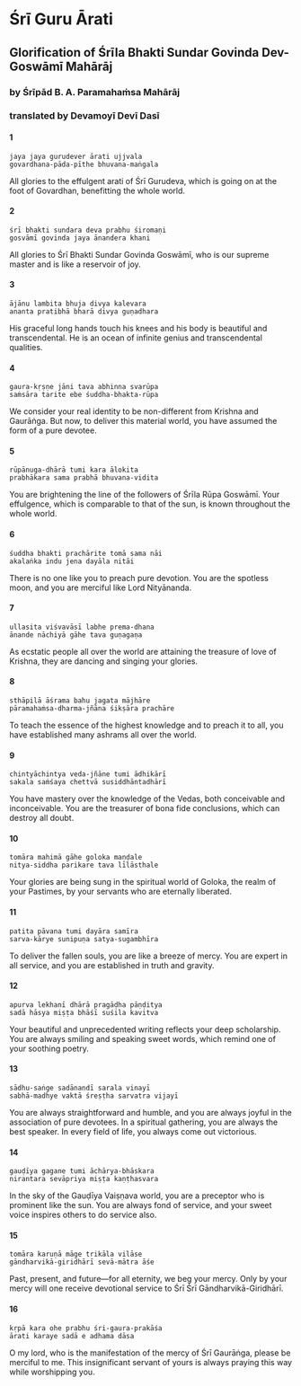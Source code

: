 # Śrī Guru Ārati

## Glorification of Śrīla Bhakti Sundar Govinda Dev-Goswāmī Mahārāj

### by Śrīpād B. A. Paramahaṁsa Mahārāj

### translated by Devamoyī Devī Dasī

#### 1

    jaya jaya gurudever ārati ujjvala
    govardhana-pāda-pīthe bhuvana-maṅgala

All glories to the effulgent arati of Śrī Gurudeva, which is going on at the foot of Govardhan, benefitting the whole world.

#### 2

    śrī bhakti sundara deva prabhu śiromaṇi
    gosvāmī govinda jaya ānandera khani

All glories to Śrī Bhakti Sundar Govinda Goswāmī, who is our supreme master and is like a reservoir of joy.

#### 3

    ājānu lambita bhuja divya kalevara
    ananta pratibhā bharā divya guṇadhara

His graceful long hands touch his knees and his body is beautiful and transcendental. He is an ocean of infinite genius and transcendental qualities.

#### 4

    gaura-kṛṣṇe jāni tava abhinna svarūpa
    saṁsāra tarite ebe śuddha-bhakta-rūpa

We consider your real identity to be non-different from Krishna and Gaurāṅga. But now, to deliver this material world, you have assumed the form of a pure devotee.

#### 5

    rūpānuga-dhārā tumi kara ālokita
    prabhākara sama prabhā bhuvana-vidita

You are brightening the line of the followers of Śrīla Rūpa Goswāmī. Your effulgence, which is comparable to that of the sun, is known throughout the whole world.

#### 6

    śuddha bhakti prachārite tomā sama nāi
    akalaṅka indu jena dayāla nitāi

There is no one like you to preach pure devotion. You are the spotless moon, and you are merciful like Lord Nityānanda.

#### 7

    ullasita viśvavāsī labhe prema-dhana
    ānande nāchiyā gāhe tava guṇagaṇa

As ecstatic people all over the world are attaining the treasure of love of Krishna, they are dancing and singing your glories.

#### 8

    sthāpilā āśrama bahu jagata mājhāre
    pāramahaṁsa-dharma-jñāna śikṣāra prachāre

To teach the essence of the highest knowledge and to preach it to all, you have established many ashrams all over the world.

#### 9

    chintyāchintya veda-jñāne tumi ādhikārī
    sakala saṁśaya chettvā susiddhāntadhārī

You have mastery over the knowledge of the Vedas, both conceivable and inconceivable. You are the treasurer of bona fide conclusions, which can destroy all doubt.

#### 10

    tomāra mahimā gāhe goloka maṇḍale
    nitya-siddha parikare tava līlāsthale

Your glories are being sung in the spiritual world of Goloka, the realm of your Pastimes, by your servants who are eternally liberated.

#### 11

    patita pāvana tumi dayāra samīra
    sarva-kārye sunipuṇa satya-sugambhīra

To deliver the fallen souls, you are like a breeze of mercy. You are expert in all service, and you are established in truth and gravity.

#### 12

    apurva lekhanī dhārā pragāḍha pāṇḍitya
    sadā hāsya miṣṭa bhāśī suśila kavitva

Your beautiful and unprecedented writing reflects your deep scholarship. You are always smiling and speaking sweet words, which remind one of your soothing poetry.

#### 13

    sādhu-saṅge sadānandī sarala vinayī
    sabhā-madhye vaktā śreṣṭha sarvatra vijayī

You are always straightforward and humble, and you are always joyful in the association of pure devotees. In a spiritual gathering, you are always the best speaker. In every field of life, you always come out victorious.

#### 14

    gauḍīya gagane tumi āchārya-bhāskara
    nirantara sevāpriya miṣṭa kaṇṭhasvara

In the sky of the Gauḍīya Vaiṣṇava world, you are a preceptor who is prominent like the sun. You are always fond of service, and your sweet voice inspires others to do service also.

#### 15

    tomāra karuṇā māge trikāla vilāse
    gāndharvikā-giridhārī sevā-mātra āśe

Past, present, and future—for all eternity, we beg your mercy. Only by your mercy will one receive devotional service to Śrī Śrī Gāndharvikā-Giridhārī.

#### 16

    kṛpā kara ohe prabhu śri-gaura-prakāśa
    ārati karaye sadā e adhama dāsa

O my lord, who is the manifestation of the mercy of Śrī Gaurāṅga, please be merciful to me. This insignificant servant of yours is always praying this way while worshipping you.

